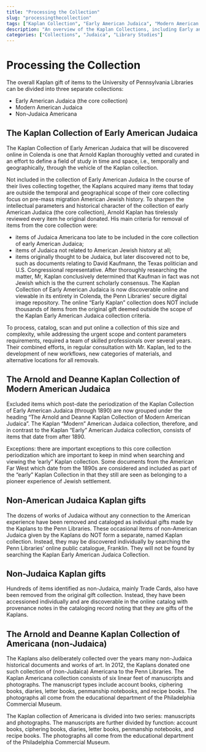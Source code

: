 ```yaml
---
title: "Processing the Collection"
slug: "processingthecollection"
tags: ["Kaplan Collection", "Early American Judaica", "Modern American Judaica", "Non-Judaica Americana", "Penn Libraries"]
description: "An overview of the Kaplan Collections, including Early and Modern American Judaica, Non-Judaica Americana, and the extraordinary contributions of Arnold and Deanne Kaplan to the Penn Libraries."
categories: ["Collections", "Judaica", "Library Studies"]
---
```


# Processing the Collection

The overall Kaplan gift of items to the University of Pennsylvania Libraries can be divided into three separate
collections:

* Early American Judaica (the core collection)
* Modern American Judaica
* Non-Judaica Americana

## The Kaplan Collection of Early American Judaica

The Kaplan Collection of Early American Judaica that will be discovered online in Colenda
is one that Arnold Kaplan thoroughly vetted and curated in an effort to define
a field of study in time and space, i.e., temporally and geographically, through the vehicle of the Kaplan collection.

Not included in the collection of Early American Judaica
In the course of their lives collecting together, the Kaplans acquired many items that today are outside the temporal
and geographical scope of their core collecting focus on pre-mass migration American Jewish history. To sharpen the
intellectual parameters and historical character of the collection of early American Judaica (the core collection),
Arnold Kaplan has tirelessly reviewed every item he original donated. His main criteria for removal of items from the
core collection were:

* items of Judaica Americana too late to be included in the core collection of early American Judaica;
* items of Judaica not related to American Jewish history at all;
* items originally thought to be Judaica, but later discovered not to be, such as documents relating to David Kaufmann,
the Texas politician and U.S. Congressional representative. After thoroughly researching the matter, Mr, Kaplan
conclusively determined that Kaufman in fact was not Jewish which is the the current scholarly consensus.
The Kaplan Collection of Early American Judaica is now discoverable online and viewable in its entirety in Colenda, the
Penn Libraries’ secure digital image repository. The online “Early Kaplan” collection does NOT include thousands of
items from the original gift deemed outside the scope of the Kaplan Early American Judaica collection criteria.

To process, catalog, scan and put online a collection of this size and complexity, while addressing the urgent scope and
content parameters requirements, required a team of skilled professionals over several years. Their combined efforts, in
regular consultation with Mr. Kaplan, led to the development of new workflows, new categories of materials, and
alternative locations for all removals.

## The Arnold and Deanne Kaplan Collection of Modern American Judaica

Excluded items which post-date the periodization of the Kaplan Collection of Early American Judaica (through 1890) are
now grouped under the heading “The Arnold and Deanne Kaplan Collection of Modern American Judaica”. The Kaplan “Modern”
American Judaica collection, therefore, and in contrast to the Kaplan “Early” American Judaica collection, consists of
items that date from after 1890.

Exceptions:  there are important exceptions to this core collection periodization which are important to keep in mind
when searching and viewing the ‘early” Kaplan collection. Some documents from the American Far West which date from the
1890s are considered and included as part of the “early” Kaplan Collection in that they still are seen as belonging to a
pioneer experience of Jewish settlement.

## Non-American Judaica Kaplan gifts

The dozens of works of Judaica without any connection to the American experience have been removed and cataloged as
individual gifts made by the Kaplans to the Penn Libraries. These occasional items of non-American Judaica given by the
Kaplans do NOT form a separate, named Kaplan collection. Instead, they may be discovered individually by searching the
Penn Libraries’ online public catalogue, Franklin. They will not be found by searching the Kaplan Early American Judaica
Collection.

## Non-Judaica Kaplan gifts

Hundreds of items identified as non-Judaica, mainly Trade Cards, also have been removed from the original gift
collection. Instead, they have been accessioned individually and are discoverable in the online catalog with provenance
notes in the cataloging record noting that they are gifts of the Kaplans.

## The Arnold and Deanne Kaplan Collection of Americana (non-Judaica)

The Kaplans also deliberately collected over the years many non-Judaica historical documents and works of art. In 2012,
the Kaplans donated one such collection of (non-Judaica) Americana to the Penn Libraries. The Kaplan Americana
collection consists of six linear feet of manuscripts and photographs. The manuscript types include account books,
ciphering books, diaries, letter books, penmanship notebooks, and recipe books. The photographs all come from the
educational department of the Philadelphia Commercial Museum.

The Kaplan collection of Americana is divided into two series: manuscripts and photographs. The manuscripts are further
divided by function: account books, ciphering books, diaries, letter books, penmanship notebooks, and recipe books. The
photographs all come from the educational department of the Philadelphia Commercial Museum.